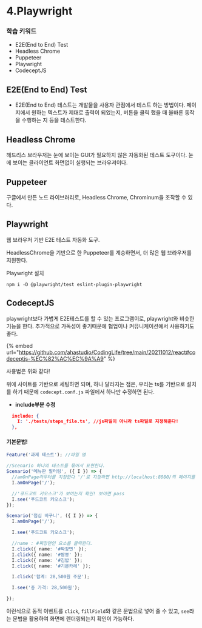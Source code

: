 # 4.Playwright

### 학습 키워드

* E2E(End to End) Test
* Headless Chrome
* Puppeteer
* Playwright
* CodeceptJS



## E2E(End to End) Test

* E2E(End to End) 테스트는 개발물을 사용자 관점에서 테스트 하는 방법이다. 페이지에서 원하는 텍스트가 제대로 출력이 되었는지, 버튼을 클릭 했을 때 올바른 동작을 수행하는 지 등을 테스트한다.

## Headless Chrome

헤드리스 브라우저는 눈에 보이는 GUI가 필요하지 않은 자동화된 테스트 도구이다. 눈에 보이는 클라이언트  화면없이 실행되는 브라우져이다.

## Puppeteer

구글에서 만든 노드 라이브러리로, Headless Chrome, Chrominum을 조작할 수 있다.

## Playwright

웹 브라우저 기반 E2E 테스트 자동화 도구.

HeadlessChrome을 기반으로 한 Puppeteer를 계승하면서, 더 많은 웹 브라우저를 지원한다.



Playwright 설치

```
npm i -D @playwright/test eslint-plugin-playwright
```

## CodeceptJS

playwright보다 가볍게 E2E테스트를 할 수 있는 프로그램이로, playwright와 비슷한 기능을 한다. 추가적으로 가독성이 좋기때문에 협업이나 커뮤니케이션에서 사용하기도 좋다.

{% embed url="https://github.com/ahastudio/CodingLife/tree/main/20211012/react#codeceptjs-%EC%82%AC%EC%9A%A9" %}

사용법은 위와 같다!

위에 사이트를 기반으로 세팅하면 되며, 하나 달라지는 점은, 우리는 ts를 기반으로 설치를 하기 때문에  `codecept.conf.js` 파일에서 하나만 수정하면 된다.

* **include부분 수정**

```json
  include: {
    I: './tests/steps_file.ts', //js파일이 아니라 ts파일로 지정해준다!
  },
```

#### 기본문법!

```typescript
Feature('과제 테스트'); //파일 명

//Scenario 하나의 테스트를 묶어서 표현한다.
Scenario('메뉴판 필터링', ({ I }) => {
  //amOnPage라우터를 지정한다 '/'로 지정하면 http://localhost:8080/의 페이지를 의미한다.
  I.amOnPage('/');

  //'푸드코트 키오스크'가 보이는지 확인! 보이면 pass
  I.see('푸드코트 키오스크');
});

Scenario('점심 바구니', ({ I }) => {
  I.amOnPage('/');

  I.see('푸드코트 키오스크');

  //name : #짜장면인 요소를 클릭한다.
  I.click({ name: '#짜장면' });
  I.click({ name: '#짬뽕' });
  I.click({ name: '#김밥' });
  I.click({ name: '#기본카레' });

  I.click('합계: 28,500원 주문');

  I.see('총 가격: 28,500원');

});

```

이런식으로 동적 이벤트를 `click`, `fillField`와 같은 문법으로 넣어 줄 수 있고, `see`라는 문법을 활용하여 화면에 렌더링되는지 확인이 가능하다.
